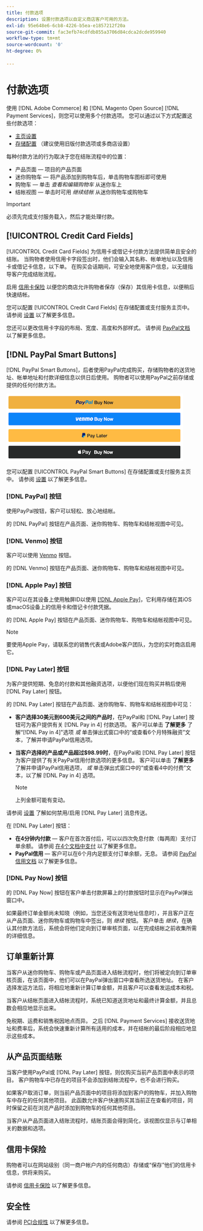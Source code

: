 ```yaml
---
title: 付款选项
description: 设置付款选项以自定义商店客户可用的方法。
exl-id: 95e648e6-6cb8-4226-b5ea-e1857212f20a
source-git-commit: fac3efb74cdfdb855a3706d84cdca2dcde959940
workflow-type: tm+mt
source-wordcount: '0'
ht-degree: 0%

---
```


# 付款选项

使用 [!DNL Adobe Commerce] 和 [!DNL Magento Open Source] [!DNL Payment Services]，则您可以使用多个付款选项。 您可以通过以下方式配置这些付款选项：

* [主页设置](payments-home.md)
* [存储配置](configure-admin.md) （建议使用旧版付款选项或多商店设置）

每种付款方法的行为取决于您在结账流程中的位置：

* 产品页面 — 项目的产品页面
* 迷你购物车 — 将产品添加到购物车后，单击购物车图标即可使用
* 购物车 — 单击 _查看和编辑购物车_ 从迷你车上
* 结帐视图 — 单击时可用 _继续结帐_ 从迷你购物车或购物车

>[!IMPORTANT]
>
>必须先完成支付服务载入，然后才能处理付款。

## [!UICONTROL Credit Card Fields]

[!UICONTROL Credit Card Fields] 为信用卡或借记卡付款方法提供简单且安全的结账。 当购物者使用信用卡字段签出时，他们会输入其名称、帐单地址以及信用卡或借记卡信息，以下单。 在购买会话期间，可安全地使用客户信息，以无缝指导客户完成结账流程。

启用 [信用卡保险](#vaulting) 以便您的商店允许购物者保存（保存）其信用卡信息，以便稍后快速结帐。

您可以配置 [!UICONTROL Credit Card Fields] 在存储配置或支付服务主页中。 请参阅 [设置](settings.md#credit-card-fields) 以了解更多信息。

您还可以更改信用卡字段的布局、宽度、高度和外部样式。 请参阅 [PayPal文档](https://developer.paypal.com/docs/checkout/advanced/customize/card-field-style/) 以了解更多信息。

## [!DNL PayPal Smart Buttons]

[!DNL PayPal Smart Buttons]，后者使用PayPal完成购买，存储购物者的送货地址、帐单地址和付款详细信息以供日后使用。 购物者可以使用PayPal之前存储或提供的任何付款方法。

![[!DNL PayPal Smart Buttons] 选项](assets/buttons-md.png)

您可以配置 [!UICONTROL PayPal Smart Buttons] 在存储配置或支付服务主页中。  请参阅 [设置](settings.md#payment-buttons) 以了解更多信息。

### [!DNL PayPal] 按钮

使用PayPal按钮，客户可以轻松、放心地结帐。

的 [!DNL PayPal] 按钮在产品页面、迷你购物车、购物车和结帐视图中可见。

### [!DNL Venmo] 按钮

客户可以使用 [Venmo](https://venmo.com/) 按钮。

的 [!DNL Venmo] 按钮在产品页面、迷你购物车、购物车和结帐视图中可见。

### [!DNL Apple Pay] 按钮

客户可以在其设备上使用触屏ID以使用 [[!DNL Apple Pay]](https://www.apple.com/apple-pay/)，它利用存储在其iOS或macOS设备上的信用卡和借记卡付款凭据。

的 [!DNL Apple Pay] 按钮在产品页面、迷你购物车、购物车和结帐视图中可见。

>[!NOTE]
>
> 要使用Apple Pay，请联系您的销售代表或Adobe客户团队，为您的实时商店启用它。

### [!DNL Pay Later] 按钮

为客户提供短期、免息的付款和其他融资选项，以便他们现在购买并稍后使用 [!DNL Pay Later] 按钮。

的 [!DNL Pay Later] 按钮在产品页面、迷你购物车、购物车和结帐视图中可见：

* **客户选择30美元到600美元之间的产品时**，在PayPal和 [!DNL Pay Later] 按钮可为客户提供有关 [!DNL Pay in 4] 付款选项。 客户可以单击 **了解更多** 了解“[!DNL Pay in 4]&quot;选项 _或_ 单击弹出式窗口中的“或查看6个月特殊融资”文本，了解并申请PayPal信用选项。
* **当客户选择的产品或产品超过$98.99时**，在PayPal和 [!DNL Pay Later] 按钮为客户提供了有关PayPal信用付款选项的更多信息。 客户可以单击 **了解更多** 了解并申请PayPal信用选项， _或_ 单击弹出式窗口中的“或查看4中的付费”文本，以了解 [!DNL Pay in 4] 选项。

   >[!NOTE]
   >
   >上列金额可能有变动。

请参阅 [设置](settings.md#payment-buttons) 了解如何禁用/启用 [!DNL Pay Later] 消息传送。

在 [!DNL Pay Later] 按钮：

* **在4分钟内付款** — 客户在首次首付后，可以以四次免息付款（每两周）支付订单余额。 请参阅 [在4个文档中支付](https://www.paypal.com/us/digital-wallet/ways-to-pay/buy-now-pay-later) 以了解更多信息。
* **PayPal信用** — 客户可以在6个月内足额支付订单余额，无息。 请参阅 [PayPal信用文档](https://www.paypal.com/us/webapps/mpp/paypal-credit) 以了解更多信息。

### [!DNL Pay Now] 按钮

的 [!DNL Pay Now] 按钮在客户单击付款屏幕上的付款按钮时显示在PayPal弹出窗口中。

如果最终订单金额尚未知晓（例如，当您还没有送货地址信息时），并且客户正在从产品页面、迷你购物车或购物车中签出，则 _继续_ 按钮。 客户单击 _继续_，在确认其付款方法后，系统会将他们定向到订单审核页面，以在完成结帐之前收集所需的详细信息。

## 订单重新计算

当客户从迷你购物车、购物车或产品页面进入结帐流程时，他们将被定向到订单审核页面，在该页面中，他们可以在PayPal弹出窗口中查看所选送货地址。 在客户选择发运方法后，将相应地重新计算订单金额，并且客户可以查看发运成本和税。

当客户从结帐页面进入结帐流程时，系统已知道送货地址和最终计算金额，并且总数会相应地显示出来。

免税期、运费和销售税因地点而异。 之后 [!DNL Payment Services] 接收送货地址和费率后，系统会快速重新计算所有适用的成本，并在结帐的最后阶段相应地显示这些成本。

## 从产品页面结账

当客户使用PayPal或 [!DNL Pay Later] 按钮，则仅购买当前产品页面中表示的项目。 客户购物车中已存在的项目不会添加到结帐流程中，也不会进行购买。

如果客户取消订单，则当前产品页面中的项目将添加到客户的购物车，并加入购物车中存在的任何其他项目。 此函数允许客户快速购买其当前正在查看的项目，同时保留之前在浏览产品时添加到购物车的任何其他项目。

当客户从产品页面进入结账流程时，结账页面会得到简化，该视图仅显示与订单相关的数据和选项。

## 信用卡保险

购物者可以在网站级别（同一商户帐户内的任何商店）存储或“保存”他们的信用卡信息，供将来购买。

请参阅 [信用卡保险](vaulting.md) 以了解更多信息。

## 安全性

请参阅 [PCI合规性](security.md#pci-compliance) 以了解更多信息。

